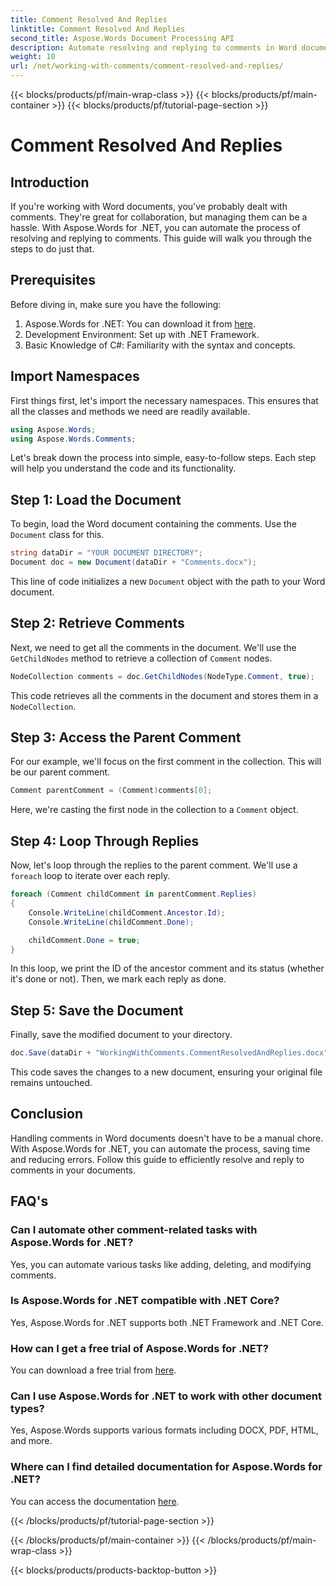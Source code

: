 ```yaml
---
title: Comment Resolved And Replies
linktitle: Comment Resolved And Replies
second_title: Aspose.Words Document Processing API
description: Automate resolving and replying to comments in Word documents with Aspose.Words for .NET. Step-by-step guide included.
weight: 10
url: /net/working-with-comments/comment-resolved-and-replies/
---
```


{{< blocks/products/pf/main-wrap-class >}}
{{< blocks/products/pf/main-container >}}
{{< blocks/products/pf/tutorial-page-section >}}

# Comment Resolved And Replies

## Introduction

If you're working with Word documents, you've probably dealt with comments. They're great for collaboration, but managing them can be a hassle. With Aspose.Words for .NET, you can automate the process of resolving and replying to comments. This guide will walk you through the steps to do just that.

## Prerequisites

Before diving in, make sure you have the following:

1. Aspose.Words for .NET: You can download it from [here](https://releases.aspose.com/words/net/).
2. Development Environment: Set up with .NET Framework.
3. Basic Knowledge of C#: Familiarity with the syntax and concepts.

## Import Namespaces

First things first, let's import the necessary namespaces. This ensures that all the classes and methods we need are readily available.

```csharp
using Aspose.Words;
using Aspose.Words.Comments;
```

Let's break down the process into simple, easy-to-follow steps. Each step will help you understand the code and its functionality.

## Step 1: Load the Document

To begin, load the Word document containing the comments. Use the `Document` class for this.

```csharp
string dataDir = "YOUR DOCUMENT DIRECTORY";
Document doc = new Document(dataDir + "Comments.docx");
```

This line of code initializes a new `Document` object with the path to your Word document.

## Step 2: Retrieve Comments

Next, we need to get all the comments in the document. We'll use the `GetChildNodes` method to retrieve a collection of `Comment` nodes.

```csharp
NodeCollection comments = doc.GetChildNodes(NodeType.Comment, true);
```

This code retrieves all the comments in the document and stores them in a `NodeCollection`.

## Step 3: Access the Parent Comment

For our example, we'll focus on the first comment in the collection. This will be our parent comment.

```csharp
Comment parentComment = (Comment)comments[0];
```

Here, we're casting the first node in the collection to a `Comment` object.

## Step 4: Loop Through Replies

Now, let's loop through the replies to the parent comment. We'll use a `foreach` loop to iterate over each reply.

```csharp
foreach (Comment childComment in parentComment.Replies)
{
    Console.WriteLine(childComment.Ancestor.Id);
    Console.WriteLine(childComment.Done);

    childComment.Done = true;
}
```

In this loop, we print the ID of the ancestor comment and its status (whether it's done or not). Then, we mark each reply as done.

## Step 5: Save the Document

Finally, save the modified document to your directory.

```csharp
doc.Save(dataDir + "WorkingWithComments.CommentResolvedAndReplies.docx");
```

This code saves the changes to a new document, ensuring your original file remains untouched.

## Conclusion

Handling comments in Word documents doesn't have to be a manual chore. With Aspose.Words for .NET, you can automate the process, saving time and reducing errors. Follow this guide to efficiently resolve and reply to comments in your documents.

## FAQ's

### Can I automate other comment-related tasks with Aspose.Words for .NET?  
Yes, you can automate various tasks like adding, deleting, and modifying comments.

### Is Aspose.Words for .NET compatible with .NET Core?  
Yes, Aspose.Words for .NET supports both .NET Framework and .NET Core.

### How can I get a free trial of Aspose.Words for .NET?  
You can download a free trial from [here](https://releases.aspose.com/).

### Can I use Aspose.Words for .NET to work with other document types?  
Yes, Aspose.Words supports various formats including DOCX, PDF, HTML, and more.

### Where can I find detailed documentation for Aspose.Words for .NET?  
You can access the documentation [here](https://reference.aspose.com/words/net/).

{{< /blocks/products/pf/tutorial-page-section >}}

{{< /blocks/products/pf/main-container >}}
{{< /blocks/products/pf/main-wrap-class >}}

{{< blocks/products/products-backtop-button >}}
